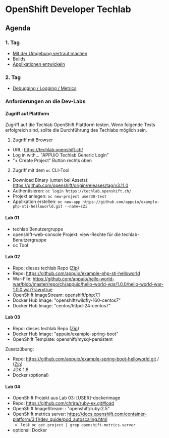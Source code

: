 # OpenShift Developer Techlab

## Agenda

### 1. Tag

- [Mit der Umgebung vertraut machen](01_using_oc_cli.md)
- [Builds](02_builds.md)
- [Applikationen entwickeln](03_develop.md)

### 2. Tag

- [Debugging / Logging / Metrics](04_debugging_logs_metrics.md)

### Anforderungen an die Dev-Labs

#### Zugriff auf Plattform

Zugriff auf die Techlab OpenShift Plattform testen. Wenn folgende Tests erfolgreich sind, sollte die Durchführung des Techlabs möglich sein.

1. Zugriff mit Browser
  * URL: https://techlab.openshift.ch/
  * Log in with... "APPUiO Techlab Generic Login"
  * "+ Create Project" Button rechts oben
2. Zugriff mit dem `oc` CLI-Tool
  * Download Binary (unten bei Assets): https://github.com/openshift/origin/releases/tag/v3.11.0
  * Authentisieren: `oc login https://techlab.openshift.ch/`
  * Projekt anlegen: `oc new-project user30-test`
  * Applikation erstellen: `oc new-app https://github.com/appuio/example-php-sti-helloworld.git --name=s2i`

#### Lab 01

- techlab Benutzergruppe
- openshift-web-console Projekt: view-Rechte für die techlab-Benutzergruppe
- oc Tool

#### Lab 02

- Repo: dieses techlab Repo ([Zip](https://github.com/appuio/techlab/archive/lab-3.11.zip))
- Repo: <https://github.com/appuio/example-php-sti-helloworld>
- War-File: <https://github.com/appuio/hello-world-war/blob/master/repo/ch/appuio/hello-world-war/1.0.0/hello-world-war-1.0.0.war?raw=true>
- OpenShift ImageStream: openshift/php:7.1
- Docker Hub Image: "openshift/wildfly-160-centos7"
- Docker Hub Image: "centos/httpd-24-centos7"

#### Lab 03

- Repo: dieses techlab Repo ([Zip](https://github.com/appuio/techlab/archive/lab-3.11.zip))
- Docker Hub Image: "appuio/example-spring-boot"
- OpenShift Template: openshift/mysql-persistent

Zusatzübung:

- Repo: <https://github.com/appuio/example-spring-boot-helloworld.git> / ([Zip](https://github.com/appuio/example-spring-boot-helloworld/archive/master.zip))
- JDK 1.8
- Docker (optional)


#### Lab 04

- OpenShift Projekt aus Lab 03: [USER]-dockerimage
- Repo: https://github.com/chrira/ruby-ex.git#load
- OpenShift ImageStream: : "openshift/ruby:2.5"
- OpenShift metrics server: <https://docs.openshift.com/container-platform/3.11/dev_guide/pod_autoscaling.html>
  - Test: `oc get project | grep openshift-metrics-server`
- optional: Docker
